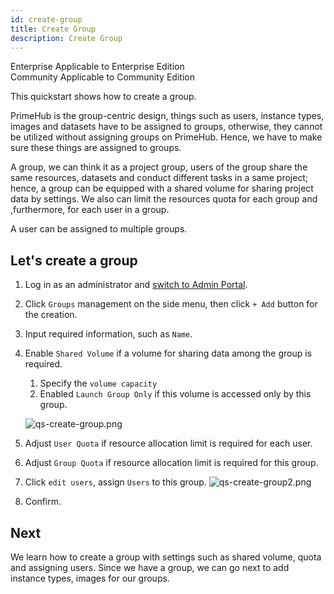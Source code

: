 ```yaml
---
id: create-group
title: Create Group
description: Create Group
---
```


<div class="label-sect">
  <div class="ee-only tooltip">Enterprise
    <span class="tooltiptext">Applicable to Enterprise Edition</span>
  </div>
  <div class="ce-only tooltip">Community
    <span class="tooltiptext">Applicable to Community Edition</span>
  </div>
</div>

This quickstart shows how to create a group.

PrimeHub is the group-centric design, things such as users, instance types, images and datasets have to be assigned to groups, otherwise, they cannot be utilized without assigning groups on PrimeHub. Hence, we have to make sure these things are assigned to groups.

A group, we can think it as a project group, users of the group share the same resources, datasets and conduct different tasks in a same project; hence, a group can be equipped with a shared volume for sharing project data by settings. We also can limit the resources quota for each group and ,furthermore, for each user in a group.

A user can be assigned to multiple groups.

## Let's create a group

1. Log in as an administrator and [switch to Admin Portal](login-portal-admin).

2. Click `Groups` management on the side menu, then click `+ Add` button for the creation.

3. Input required information, such as `Name`.

4. Enable `Shared Volume` if a volume for sharing data among the group is required.
   1. Specify the `volume capacity`
   2. Enabled `Launch Group Only` if this volume is accessed only by this group.

   ![qs-create-group.png](assets/qs-create-group.png)

5. Adjust `User Quota` if resource allocation limit is required for each user.

6. Adjust `Group Quota` if resource allocation limit is required for this group.

7. Click `edit users`, assign `Users` to this group.
    ![qs-create-group2.png](assets/qs-create-group2.png)

8. Confirm.

## Next

We learn how to create a group with settings such as shared volume, quota and assigning users. Since we have a group, we can go next to add instance types, images for our groups.
